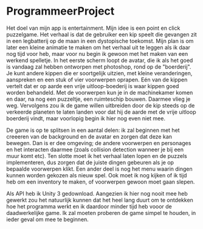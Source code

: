 # ProgrammeerProject
Het doel van mijn app is entertainment. Mijn idee is een point en click puzzelgame. Het verhaal is dat de gebruiker een kip speelt die gevangen zit in een legbatterij op de maan in een dystopische toekomst. Mijn plan is om later een kleine animatie te maken om het verhaal uit te leggen als ik daar nog tijd voor heb, maar voor nu begin ik gewoon met het maken van een werkend spelletje. In het eerste scherm loopt de avatar, die ik als het goed is vandaag zal hebben ontworpen met photoshop, rond op de "boerderij". Je kunt andere kippen die er soortgelijk uitzien, met kleine veranderingen, aanspreken en een stuk of vier voorwerpen oprapen. Eén van de kippen vertelt dat er op aarde een vrije uitloop-boederij is waar kippen goed worden behandeld. Met de voorwerpen kun je in de machinekamer komen en daar, na nog een puzzeltje, een ruimteschip bouwen. Daarmee vlieg je weg. Vervolgens zou ik de game willen uitbreiden door de kip steeds op de verkeerde planeten te laten landen voor dat hij de aarde met de vrije uitloop boerderij vindt, maar voorlopig begin ik hier nog even niet mee. 

De game is op te splitsen in een aantal delen: ik zal beginnen met het creeeren van de background en de avatar en zorgen dat deze kan bewegen. Dan is er dee omgeving; de andere voorwerpen en personages en het interacten daarmee (zoals collision detection wanneer je bij een muur komt etc). Ten slotte moet ik het verhaal laten lopen en de puzzels implementeren, dus zorgen dat de juiste dingen gebeuren als je op bepaalde voorwerpen klikt. Een ander deel is nog het menu waarin dingen kunnen worden gekozen als nieuw spel. Ook moet ik nog kijken of ik tijd heb om een inventory te maken, of voorwerpen gewoon moet gaan slepen. 

Als API heb ik Unity 3 gedownload. Aangezien ik hier nog nooit mee heb gewerkt zou het natuurlijk kunnen dat het heel lang duurt om te ontdekken hoe het programma werkt en ik daardoor minder tijd heb vooor de daadwerkelijke game. Ik zal moeten proberen de game simpel te houden, in ieder geval om mee te beginnen.  



